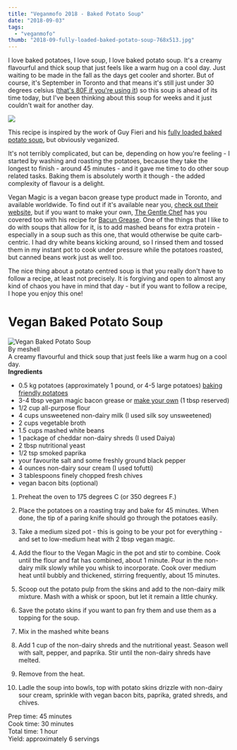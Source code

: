 ```yaml
---
title: "Veganmofo 2018 - Baked Potato Soup"
date: "2018-09-03"
tags:
  - "veganmofo"
thumb: "2018-09-fully-loaded-baked-potato-soup-768x513.jpg"
---
```


I love baked potatoes, I love soup, I love baked potato soup. It's a creamy flavourful and thick soup that just feels like a warm hug on a cool day. Just waiting to be made in the fall as the days get cooler and shorter. But of course, it's September in Toronto and that means it's still just under 30 degrees celsius ([that's 80F if you're using it](https://www.vox.com/2015/2/16/8031177/america-fahrenheit)) so this soup is ahead of its time today, but I've been thinking about this soup for weeks and it just couldn't wait for another day.

![](images/fully-loaded-baked-potato-mmmm-1024x684.jpg)

This recipe is inspired by the work of Guy Fieri and his [fully loaded baked potato soup](https://www.foodnetwork.com/recipes/guy-fieri/fully-loaded-baked-potato-soup-recipe-3381409), but obviously veganized.

It's not terribly complicated, but can be, depending on how you're feeling - I started by washing and roasting the potatoes, because they take the longest to finish - around 45 minutes - and it gave me time to do other soup related tasks. Baking them is absolutely worth it though - the added complexity of flavour is a delight.

Vegan Magic is a vegan bacon grease type product made in Toronto, and available worldwide. To find out if it's available near you, [check out their website](http://veganmagic.cc/where.html), but if you want to make your own, [The Gentle Chef](https://thegentlechef.com/bacun-grease/) has you covered too with his recipe for [Bacun Grease](https://thegentlechef.com/bacun-grease/). One of the things that I like to do with soups that allow for it, is to add mashed beans for extra protein - especially in a soup such as this one, that would otherwise be quite carb-centric. I had dry white beans kicking around, so I rinsed them and tossed them in my instant pot to cook under pressure while the potatoes roasted, but canned beans work just as well too.

The nice thing about a potato centred soup is that you really don't have to follow a recipe, at least not precisely. It is forgiving and open to almost any kind of chaos you have in mind that day - but if you want to follow a recipe, I hope you enjoy this one!

# Vegan Baked Potato Soup


![Vegan Baked Potato Soup](images/fully-loaded-baked-potato-soup.jpg)  
By meshell  
A creamy flavourful and thick soup that just feels like a warm hug on a cool day.  
**Ingredients**  

- 0.5 kg potatoes (approximately 1 pound, or 4-5 large potatoes) [baking friendly potatoes](https://www.thekitchn.com/know-your-potato-which-variety-is-best-for-mashing-roasting-baking-178265)
- 3-4 tbsp vegan magic bacon grease or [make your own](https://thegentlechef.com/bacun-grease/) (1 tbsp reserved)
- 1/2 cup all-purpose flour
- 4 cups unsweetened non-dairy milk (I used silk soy unsweetened)
- 2 cups vegetable broth
- 1.5 cups mashed white beans
- 1 package of cheddar non-dairy shreds (I used Daiya)
- 2 tbsp nutritional yeast
- 1/2 tsp smoked paprika
- your favourite salt and some freshly ground black pepper
- 4 ounces non-dairy sour cream (I used tofutti)
- 3 tablespoons finely chopped fresh chives
- vegan bacon bits (optional)

1. Preheat the oven to 175 degrees C (or 350 degrees F.)
2. Place the potatoes on a roasting tray and bake for 45 minutes. When done, the tip of a paring knife should go through the potatoes easily.

4. Take a medium sized pot - this is going to be your pot for everything - and set to low-medium heat with 2 tbsp vegan magic.

6. Add the flour to the Vegan Magic in the pot and stir to combine. Cook until the flour and fat has combined, about 1 minute. Pour in the non-dairy milk slowly while you whisk to incorporate. Cook over medium heat until bubbly and thickened, stirring frequently, about 15 minutes.
7. Scoop out the potato pulp from the skins and add to the non-dairy milk mixture. Mash with a whisk or spoon, but let it remain a little chunky.
8. Save the potato skins if you want to pan fry them and use them as a topping for the soup.
9. Mix in the mashed white beans
10. Add 1 cup of the non-dairy shreds and the nutritional yeast. Season well with salt, pepper, and paprika. Stir until the non-dairy shreds have melted.
11. Remove from the heat.
12. Ladle the soup into bowls, top with potato skins drizzle with non-dairy sour cream, sprinkle with vegan bacon bits, paprika, grated shreds, and chives.


Prep time: 45 minutes  
Cook time: 30 minutes  
Total time: 1 hour  
Yield: approximately 6 servings
